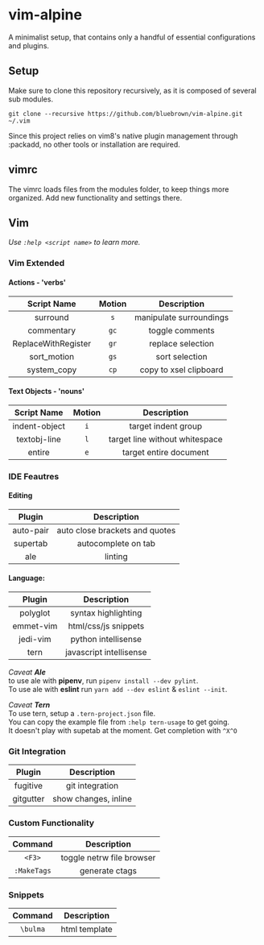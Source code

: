 
# vim-alpine

A minimalist setup, that contains only a handful of essential configurations and plugins.


## Setup

Make sure to clone this repository recursively, as it is composed of several sub modules.

```
git clone --recursive https://github.com/bluebrown/vim-alpine.git ~/.vim

```

Since this project relies on vim8's native plugin management through :packadd, no other tools or installation are required.


## vimrc

The vimrc loads files from the modules folder, to keep things more organized. Add new functionality and settings there.


## Vim

*Use `:help <script name>` to learn more.*


### Vim Extended

#### Actions - 'verbs'

| Script Name         | Motion | Description             |
|:-------------------:|:------:|:-----------------------:|
| surround            |   `s`  | manipulate surroundings |
| commentary          |  `gc`  | toggle comments         |
| ReplaceWithRegister |  `gr`  | replace selection       |
| sort_motion         |  `gs`  | sort selection          |
| system_copy         |  `cp`  | copy to xsel clipboard  |

#### Text Objects - 'nouns'

| Script Name    | Motion | Description                    |
|:--------------:|:------:|:------------------------------:|
| indent-object  |   `i`  | target indent group            |
| textobj-line   |   `l`  | target line without whitespace |
| entire         |   `e`  | target entire document         |


### IDE Feautres

#### Editing

| Plugin    | Description                    |
|:---------:|:------------------------------:|
| auto-pair | auto close brackets and quotes |
| supertab  | autocomplete on tab            |
| ale       | linting                        |

#### Language:

| Plugin    | Description             |
|:---------:|:-----------------------:|
| polyglot  | syntax highlighting     |
| emmet-vim | html/css/js snippets    |
| jedi-vim  | python intellisense     |
| tern      | javascript intellisense |

*Caveat **Ale***<br>
 to use ale with **pipenv**, run `pipenv install --dev pylint`.<br>
 To use ale  with **eslint** run `yarn add --dev eslint` & `eslint --init`.<br>

 *Caveat **Tern***<br>
 To use tern, setup a `.tern-project.json` file.<br>
 You can copy the example file from `:help tern-usage` to get going.<br>
It doesn't play with supetab at the moment. Get completion with `^X^O`

### Git Integration

| Plugin    | Description          |
|:---------:|:--------------------:|
| fugitive  | git integration      |
| gitgutter | show changes, inline |


### Custom Functionality

| Command     | Description                   |
|:-----------:|:-----------------------------:|
| `<F3>`      | toggle netrw file browser     |
| `:MakeTags` | generate ctags                |


### Snippets

| Command  | Description   |
|:--------:|:-------------:|
| `\bulma` | html template |
